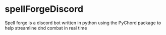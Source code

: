 # spellForgeDiscord
Spell forge is a discord bot written in python using the PyChord package to help streamline dnd combat in real time
